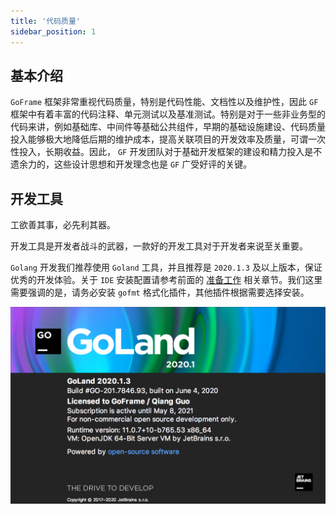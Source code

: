 ```yaml
---
title: '代码质量'
sidebar_position: 1
---
```


## 基本介绍

`GoFrame` 框架非常重视代码质量，特别是代码性能、文档性以及维护性，因此 `GF` 框架中有着丰富的代码注释、单元测试以及基准测试。特别是对于一些非业务型的代码来讲，例如基础库、中间件等基础公共组件，早期的基础设施建设、代码质量投入能够极大地降低后期的维护成本，提高关联项目的开发效率及质量，可谓一次性投入，长期收益。因此， `GF` 开发团队对于基础开发框架的建设和精力投入是不遗余力的，这些设计思想和开发理念也是 `GF` 广受好评的关键。

## 开发工具

工欲善其事，必先利其器。

开发工具是开发者战斗的武器，一款好的开发工具对于开发者来说至关重要。

`Golang` 开发我们推荐使用 `Goland` 工具，并且推荐是 `2020.1.3` 及以上版本，保证优秀的开发体验。关于 `IDE` 安装配置请参考前面的 [准备工作](output/goframe-v2.5-md/项目开发/准备工作) 相关章节。我们这里需要强调的是，请务必安装 `gofmt` 格式化插件，其他插件根据需要选择安装。

![](/markdown/8cae5c925d32b6a2e753f19f0f396903.png)